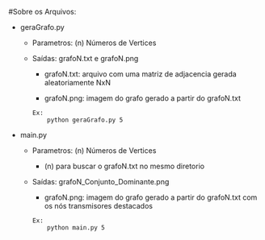#Sobre os Arquivos:
  - geraGrafo.py
    - Parametros:  (n) Números de Vertices
    - Saídas: grafoN.txt e grafoN.png
      - grafoN.txt: arquivo com uma matriz de adjacencia gerada aleatoriamente NxN
      
      - grafoN.png: imagem do grafo gerado a partir do grafoN.txt
    
      ```
      Ex:
          python geraGrafo.py 5
      ```
  - main.py
    - Parametros:  (n) Números de Vertices
      - (n) para buscar o grafoN.txt no mesmo diretorio
      
    - Saídas: grafoN_Conjunto_Dominante.png
      - grafoN.png: imagem do grafo gerado a partir do grafoN.txt com os nós transmisores destacados 
      
      ```
      Ex:
          python main.py 5
      ```
